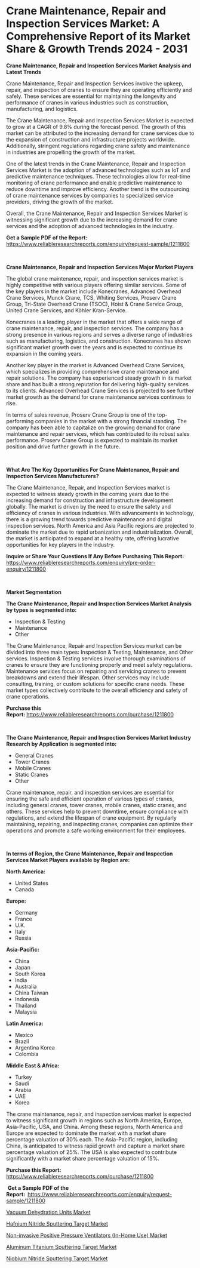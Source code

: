 <p><h1>Crane Maintenance, Repair and Inspection Services Market: A Comprehensive Report of its Market Share & Growth Trends 2024 - 2031</h1></p><p><strong>Crane Maintenance, Repair and Inspection Services Market Analysis and Latest Trends</strong></p>
<p><p>Crane Maintenance, Repair and Inspection Services involve the upkeep, repair, and inspection of cranes to ensure they are operating efficiently and safely. These services are essential for maintaining the longevity and performance of cranes in various industries such as construction, manufacturing, and logistics.</p><p>The Crane Maintenance, Repair and Inspection Services Market is expected to grow at a CAGR of 9.8% during the forecast period. The growth of this market can be attributed to the increasing demand for crane services due to the expansion of construction and infrastructure projects worldwide. Additionally, stringent regulations regarding crane safety and maintenance in industries are propelling the growth of the market.</p><p>One of the latest trends in the Crane Maintenance, Repair and Inspection Services Market is the adoption of advanced technologies such as IoT and predictive maintenance techniques. These technologies allow for real-time monitoring of crane performance and enable predictive maintenance to reduce downtime and improve efficiency. Another trend is the outsourcing of crane maintenance services by companies to specialized service providers, driving the growth of the market.</p><p>Overall, the Crane Maintenance, Repair and Inspection Services Market is witnessing significant growth due to the increasing demand for crane services and the adoption of advanced technologies in the industry.</p></p>
<p><strong>Get a Sample PDF of the Report:&nbsp;</strong> <a href="https://www.reliableresearchreports.com/enquiry/request-sample/1211800">https://www.reliableresearchreports.com/enquiry/request-sample/1211800</a></p>
<p>&nbsp;</p>
<p><strong>Crane Maintenance, Repair and Inspection Services Major Market Players</strong></p>
<p><p>The global crane maintenance, repair, and inspection services market is highly competitive with various players offering similar services. Some of the key players in the market include Konecranes, Advanced Overhead Crane Services, Munck Crane, TCS, Whiting Services, Proserv Crane Group, Tri-State Overhead Crane (TSOC), Hoist & Crane Service Group, United Crane Services, and Köhler Kran-Service.</p><p>Konecranes is a leading player in the market that offers a wide range of crane maintenance, repair, and inspection services. The company has a strong presence in various regions and serves a diverse range of industries such as manufacturing, logistics, and construction. Konecranes has shown significant market growth over the years and is expected to continue its expansion in the coming years.</p><p>Another key player in the market is Advanced Overhead Crane Services, which specializes in providing comprehensive crane maintenance and repair solutions. The company has experienced steady growth in its market share and has built a strong reputation for delivering high-quality services to its clients. Advanced Overhead Crane Services is projected to see further market growth as the demand for crane maintenance services continues to rise.</p><p>In terms of sales revenue, Proserv Crane Group is one of the top-performing companies in the market with a strong financial standing. The company has been able to capitalize on the growing demand for crane maintenance and repair services, which has contributed to its robust sales performance. Proserv Crane Group is expected to maintain its market position and drive further growth in the future.</p></p>
<p>&nbsp;</p>
<p><strong>What Are The Key Opportunities For Crane Maintenance, Repair and Inspection Services Manufacturers?</strong></p>
<p><p>The Crane Maintenance, Repair, and Inspection Services market is expected to witness steady growth in the coming years due to the increasing demand for construction and infrastructure development globally. The market is driven by the need to ensure the safety and efficiency of cranes in various industries. With advancements in technology, there is a growing trend towards predictive maintenance and digital inspection services. North America and Asia Pacific regions are projected to dominate the market due to rapid urbanization and industrialization. Overall, the market is anticipated to expand at a healthy rate, offering lucrative opportunities for key players in the industry.</p></p>
<p><strong>Inquire or Share Your Questions If Any Before Purchasing This Report:</strong> <a href="https://www.reliableresearchreports.com/enquiry/pre-order-enquiry/1211800">https://www.reliableresearchreports.com/enquiry/pre-order-enquiry/1211800</a></p>
<p>&nbsp;</p>
<p><strong>Market Segmentation</strong></p>
<p><strong>The Crane Maintenance, Repair and Inspection Services Market Analysis by types is segmented into:</strong></p>
<p><ul><li>Inspection & Testing</li><li>Maintenance</li><li>Other</li></ul></p>
<p><p>The Crane Maintenance, Repair and Inspection Services market can be divided into three main types: Inspection & Testing, Maintenance, and Other services. Inspection & Testing services involve thorough examinations of cranes to ensure they are functioning properly and meet safety regulations. Maintenance services focus on repairing and servicing cranes to prevent breakdowns and extend their lifespan. Other services may include consulting, training, or custom solutions for specific crane needs. These market types collectively contribute to the overall efficiency and safety of crane operations.</p></p>
<p><strong>Purchase this Report:&nbsp;</strong><a href="https://www.reliableresearchreports.com/purchase/1211800">https://www.reliableresearchreports.com/purchase/1211800</a></p>
<p>&nbsp;</p>
<p><strong>The Crane Maintenance, Repair and Inspection Services Market Industry Research by Application is segmented into:</strong></p>
<p><ul><li>General Cranes</li><li>Tower Cranes</li><li>Mobile Cranes</li><li>Static Cranes</li><li>Other</li></ul></p>
<p><p>Crane maintenance, repair, and inspection services are essential for ensuring the safe and efficient operation of various types of cranes, including general cranes, tower cranes, mobile cranes, static cranes, and others. These services help to prevent downtime, ensure compliance with regulations, and extend the lifespan of crane equipment. By regularly maintaining, repairing, and inspecting cranes, companies can optimize their operations and promote a safe working environment for their employees.</p></p>
<p>&nbsp;</p>
<p><strong>In terms of Region, the Crane Maintenance, Repair and Inspection Services Market Players available by Region are:</strong></p>
<p>
    <p> <strong> North America: </strong>
        <ul>
            <li>United States</li>
            <li>Canada</li>
        </ul>
        </p> 
    <p> <strong> Europe: </strong>
        <ul>
            <li>Germany</li>
            <li>France</li>
            <li>U.K.</li>
            <li>Italy</li>
            <li>Russia</li>
        </ul>
        </p> 
    <p> <strong> Asia-Pacific: </strong>
        <ul>
            <li>China</li>
            <li>Japan</li>
            <li>South Korea</li>
            <li>India</li>
            <li>Australia</li>
            <li>China Taiwan</li>
            <li>Indonesia</li>
            <li>Thailand</li>
            <li>Malaysia</li>
        </ul>
        </p> 
    <p> <strong> Latin America: </strong>
        <ul>
            <li>Mexico</li>
            <li>Brazil</li>
            <li>Argentina Korea</li>
            <li>Colombia</li>
        </ul>
        </p> 
    <p> <strong> Middle East & Africa: </strong>
        <ul>
            <li>Turkey</li>
            <li>Saudi</li>
            <li>Arabia</li>
            <li>UAE</li>
            <li>Korea</li>
        </ul>
    </p>
    </p>
<p><p>The crane maintenance, repair, and inspection services market is expected to witness significant growth in regions such as North America, Europe, Asia-Pacific, USA, and China. Among these regions, North America and Europe are expected to dominate the market with a market share percentage valuation of 30% each. The Asia-Pacific region, including China, is anticipated to witness rapid growth and capture a market share percentage valuation of 25%. The USA is also expected to contribute significantly with a market share percentage valuation of 15%.</p></p>
<p><strong>Purchase this Report: </strong><a href="https://www.reliableresearchreports.com/purchase/1211800">https://www.reliableresearchreports.com/purchase/1211800</a></p>
<p>&nbsp;<strong>Get a Sample PDF of the Report:&nbsp;&nbsp;</strong><a href="https://www.reliableresearchreports.com/enquiry/request-sample/1211800">https://www.reliableresearchreports.com/enquiry/request-sample/1211800</a></p>
<p><strong></strong></p>
<p><p><a href="https://github.com/vimar16th/Market-Research-Report-List-3/blob/main/vacuum-dehydration-units-market.md">Vacuum Dehydration Units Market</a></p><p><a href="https://medium.com/@karleeprice2004/hafnium-nitride-sputtering-target-market-report-reveals-the-latest-trends-and-growth-opportunities-e86670421c31">Hafnium Nitride Sputtering Target Market</a></p><p><a href="https://github.com/luckyshygirl/Market-Research-Report-List-3/blob/main/non-invasive-positive-pressure-ventilators-in-home-use-market.md">Non-invasive Positive Pressure Ventilators (In-Home Use) Market</a></p><p><a href="https://medium.com/@evertkohler82/aluminum-titanium-sputtering-target-market-insights-into-market-cagr-market-trends-and-growth-219c3f7eab16">Aluminum Titanium Sputtering Target Market</a></p><p><a href="https://medium.com/@karleeprice2004/niobium-nitride-sputtering-target-nbsp-market-focuses-on-market-share-size-and-projected-forecast-386f6e74b8c5">Niobium Nitride Sputtering Target Market</a></p></p>